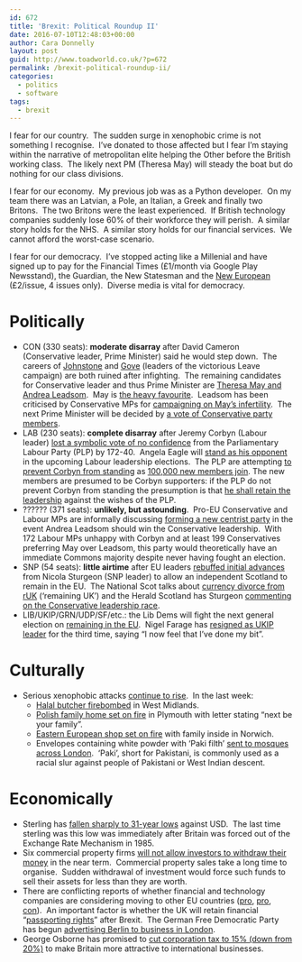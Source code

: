 ```yaml
---
id: 672
title: 'Brexit: Political Roundup II'
date: 2016-07-10T12:48:03+00:00
author: Cara Donnelly
layout: post
guid: http://www.toadworld.co.uk/?p=672
permalink: /brexit-political-roundup-ii/
categories:
  - politics
  - software
tags:
  - brexit
---
```

I fear for our country.  The sudden surge in xenophobic crime is not something I recognise.  I&#8217;ve donated to those affected but I fear I&#8217;m staying within the narrative of metropolitan elite helping the Other before the British working class.  The likely next PM (Theresa May) will steady the boat but do nothing for our class divisions.

I fear for our economy.  My previous job was as a Python developer.  On my team there was an Latvian, a Pole, an Italian, a Greek and finally two Britons.  The two Britons were the least experienced.  If British technology companies suddenly lose 60% of their workforce they will perish.  A similar story holds for the NHS.  A similar story holds for our financial services.  We cannot afford the worst-case scenario.

I fear for our democracy.  I&#8217;ve stopped acting like a Millenial and have signed up to pay for the Financial Times (£1/month via Google Play Newsstand), the Guardian, the New Statesman and the [New European](http://www.theneweuropean.co.uk) (£2/issue, 4 issues only).  Diverse media is vital for democracy.

# Politically

  * CON (330 seats): **moderate disarray** after David Cameron (Conservative leader, Prime Minister) said he would step down.  The careers of [Johnstone](http://www.telegraph.co.uk/news/2016/06/30/boris-johnson-wont-run-for-prime-minister-after-michael-gove-ent/) and [Gove](http://www.mirror.co.uk/news/uk-news/michael-goves-racist-mug-revelation-8386664) (leaders of the victorious Leave campaign) are both ruined after infighting.  The remaining candidates for Conservative leader and thus Prime Minister are [Theresa May and Andrea Leadsom](http://www.theguardian.com/politics/2016/jul/07/tory-leadership-top-trumps-theresa-may-vs-andrea-leadsom).  May is [the heavy favourite](https://yougov.co.uk/news/2016/07/05/theresa-may-leads-conservative-leadership-race/).  Leadsom has been criticised by Conservative MPs for [campaigning on May&#8217;s infertility](http://www.independent.co.uk/news/uk/politics/andrea-leadsom-theresa-may-vile-insulting-children-conservative-leadership-tory-a7128311.html).  The next Prime Minister will be decided by [a vote of Conservative party members](http://www.westminsteradvisers.co.uk/2015/03/follow-the-leader-rules-for-party-leadership-elections/).
  * LAB (230 seats): **complete disarray** after Jeremy Corbyn (Labour leader) [lost a symbolic vote of no confidence](http://www.bbc.co.uk/news/uk-politics-36647458) from the Parliamentary Labour Party (PLP) by 172-40.  Angela Eagle will [stand as his opponent](http://www.bbc.co.uk/news/uk-politics-36756975) in the upcoming Labour leadership elections.  The PLP are attempting [to prevent Corbyn from standing](http://www.telegraph.co.uk/news/2016/07/10/labour-party-leader-jeremy-corbyn-faces-angela-eagle-leadership/) as [100,000 new members join](http://www.huffingtonpost.co.uk/entry/labour-party-membership-applications-surge-100000-since-eu-referendum_uk_577be9e8e4b073366f0fe97f). The new members are presumed to be Corbyn supporters: if the PLP do not prevent Corbyn from standing the presumption is that [he shall retain the leadership](http://www.newstatesman.com/politics/staggers/2016/07/labour-go-war-jeremy-corbyn-holds-best-cards) against the wishes of the PLP.
  * ?????? (371 seats): **unlikely, but astounding**.  Pro-EU Conservative and Labour MPs are informally discussing [forming a new centrist party](http://www.telegraph.co.uk/news/2016/07/10/talks-about-forming-new-pro-eu-centrist-party-reported-at-westmi/) in the event Andrea Leadsom should win the Conservative leadership.  With 172 Labour MPs unhappy with Corbyn and at least 199 Conservatives preferring May over Leadsom, this party would theoretically have an immediate Commons majority despite never having fought an election.
  * SNP (54 seats): **little airtime** after EU leaders [rebuffed initial advances](http://www.telegraph.co.uk/news/2016/07/09/snp-mep-scotland-should-get-special-eu-deal-because-uk-not-a-cou/) from Nicola Sturgeon (SNP leader) to allow an independent Scotland to remain in the EU.  The National Scot talks about [currency divorce from rUK](http://www.thenational.scot/news/treasury-mandarin-who-warned-against-currency-union-now-says-scotland-leaving-uk-is-now-a-golden-opportunity.19786http://www.thenational.scot/news/treasury-mandarin-who-warned-against-currency-union-now-says-scotland-leaving-uk-is-now-a-golden-opportunity.19786) (&#8216;remaining UK&#8217;) and the Herald Scotland has Sturgeon [commenting on the Conservative leadership race](http://www.heraldscotland.com/news/14609476.Nicola_Sturgeon__Theresa_May_s_refusal_to_guarantee_EU_nationals_the_right_to_remain_is_a_disgrace_that_shames_her/?ref=mr&lp=2).
  * LIB/UKIP/GRN/UDP/SF/etc.: the Lib Dems will fight the next general election on [remaining in the EU](https://www.theguardian.com/commentisfree/2016/jun/30/lib-dems-brexit-general-election-eu-referendum-remain).  Nigel Farage has [resigned as UKIP leader](http://www.bloomberg.com/news/articles/2016-07-04/farage-resigns-as-ukip-leader-adding-to-brexit-political-turmoil) for the third time, saying &#8220;I now feel that I’ve done my bit&#8221;.

# Culturally

  * Serious xenophobic attacks [continue to rise](https://www.rt.com/uk/350223-racism-hate-crime-brexit/).  In the last week: 
      * [Halal butcher firebombed](https://www.thesun.co.uk/news/1356778/halal-butcher-in-the-midlands-is-firebombed-as-tensions-run-high-after-brexit-vote/) in West Midlands.
      * [Polish family home set on fire](http://www.plymouthherald.co.uk/polish-family-in-plymouth-terrorised-by-racist-arsonists-who-left-note-saying-go-home/story-29488159-detail/story.html) in Plymouth with letter stating &#8220;next be your family&#8221;.
      * [Eastern European shop set on fire](http://www.edp24.co.uk/news/shop_owner_describes_arson_attack_at_eastern_european_store_in_magdalen_street_norwich_1_4608759) with family inside in Norwich.
      * Envelopes containing white powder with &#8216;Paki filth&#8217; [sent to mosques across London](http://www.standard.co.uk/news/crime/racist-letters-containing-white-powder-sent-to-mosques-across-london-in-latest-islamophobic-hate-a3291406.html).  &#8216;Paki&#8217;, short for Pakistani, is commonly used as a racial slur against people of Pakistani or West Indian descent.

# Economically

  * Sterling has [fallen sharply to 31-year lows](http://uk.reuters.com/article/us-britain-markets-sterling-idUKKCN0ZN1R0) against USD.  The last time sterling was this low was immediately after Britain was forced out of the Exchange Rate Mechanism in 1985.
  * Six commercial property firms [will not allow investors to withdraw their money](http://www.ibtimes.co.uk/property-funds-freeze-highlights-their-illiquid-nature-theres-no-need-panic-1569707) in the near term.  Commercial property sales take a long time to organise.  Sudden withdrawal of investment would force such funds to sell their assets for less than they are worth.
  * There are conflicting reports of whether financial and technology companies are considering moving to other EU countries ([pro](http://uk.businessinsider.com/brexit-goldman-sachs-vodafone-moving-uk-jobs-eu-referendum-2016-6), [pro](http://uk.reuters.com/article/uk-britain-eu-fintech-idUKKCN0WA237), [con](http://www.express.co.uk/finance/city/685342/Banks-BACK-Britain-HSBC-Barclays-jobs-WON-T-move-to-Europe)).  An important factor is whether the UK will retain financial &#8220;[passporting rights](http://www.eu-facts.org.uk/arguments-by-topic/will-uk-financial-services-suffer-from-losing-passporting-rights-after-brexit/)&#8221; after Brexit.  The German Free Democratic Party has begun [advertising Berlin to business in London](http://www.thelocal.de/20160705/fdp-woos-votes-and-businesses-to-berlin-brexit).
  * George Osborne has promised to [cut corporation tax to 15% (down from 20%)](http://www.bbc.co.uk/news/business-36699642) to make Britain more attractive to international businesses.